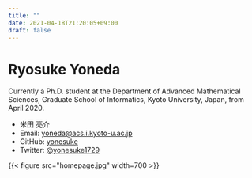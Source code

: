 ```yaml
---
title: ""
date: 2021-04-18T21:20:05+09:00
draft: false
---
```


# Ryosuke Yoneda
Currently a Ph.D. student at the Department of Advanced Mathematical Sciences, Graduate School of Informatics, Kyoto University, Japan, from April 2020.
- 米田 亮介
- Email: yoneda@acs.i.kyoto-u.ac.jp
- GitHub: [yonesuke](https://github.com/yonesuke)
- Twitter: [@yonesuke1729](https://twitter.com/yonesuke1729)

{{< figure src="homepage.jpg" width=700 >}}
